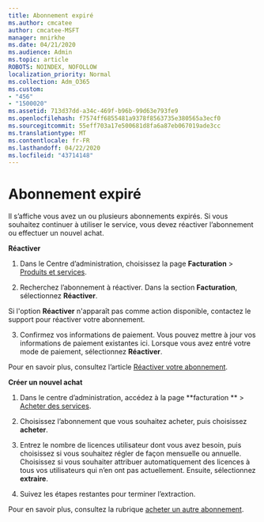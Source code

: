 ```yaml
---
title: Abonnement expiré
ms.author: cmcatee
author: cmcatee-MSFT
manager: mnirkhe
ms.date: 04/21/2020
ms.audience: Admin
ms.topic: article
ROBOTS: NOINDEX, NOFOLLOW
localization_priority: Normal
ms.collection: Adm_O365
ms.custom:
- "456"
- "1500020"
ms.assetid: 713d37dd-a34c-469f-b96b-99d63e793fe9
ms.openlocfilehash: f7574ff6855481a9378f8563735e380565a3ecf0
ms.sourcegitcommit: 55eff703a17e500681d8fa6a87eb067019ade3cc
ms.translationtype: MT
ms.contentlocale: fr-FR
ms.lasthandoff: 04/22/2020
ms.locfileid: "43714148"
---
```

# <a name="expired-subscription"></a>Abonnement expiré

Il s’affiche vous avez un ou plusieurs abonnements expirés. Si vous souhaitez continuer à utiliser le service, vous devez réactiver l’abonnement ou effectuer un nouvel achat.
  
**Réactiver**
  
1. Dans le Centre d’administration, choisissez la page **Facturation** \> [Produits et services](https://go.microsoft.com/fwlink/p/?linkid=842054).

2. Recherchez l’abonnement à réactiver. Dans la section **Facturation**, sélectionnez **Réactiver**.

Si l'option **Réactiver** n'apparaît pas comme action disponible, contactez le support pour réactiver votre abonnement.

3. Confirmez vos informations de paiement. Vous pouvez mettre à jour vos informations de paiement existantes ici. Lorsque vous avez entré votre mode de paiement, sélectionnez **Réactiver**.

Pour en savoir plus, consultez l’article [Réactiver votre abonnement](https://docs.microsoft.com/office365/admin/subscriptions-and-billing/reactivate-your-subscription).

**Créer un nouvel achat**
  
1. Dans le centre d’administration, accédez à la page **facturation ** \> [Acheter des services](https://go.microsoft.com/fwlink/p/?linkid=868433).

2. Choisissez l’abonnement que vous souhaitez acheter, puis choisissez **acheter**.

3. Entrez le nombre de licences utilisateur dont vous avez besoin, puis choisissez si vous souhaitez régler de façon mensuelle ou annuelle. Choisissez si vous souhaiter attribuer automatiquement des licences à tous vos utilisateurs qui n’en ont pas actuellement. Ensuite, sélectionnez **extraire**.

4. Suivez les étapes restantes pour terminer l’extraction.

Pour en savoir plus, consultez la rubrique [acheter un autre abonnement](https://docs.microsoft.com/office365/admin/subscriptions-and-billing/buy-another-subscription).
